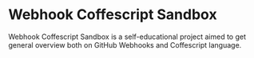 Webhook Coffescript Sandbox
===========================

Webhook Coffescript Sandbox is a self-educational project aimed to get general overview both on GitHub Webhooks and Coffescript language.
